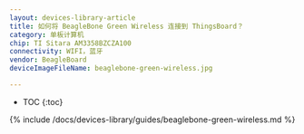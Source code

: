```yaml
---
layout: devices-library-article
title: 如何将 BeagleBone Green Wireless 连接到 ThingsBoard？
category: 单板计算机
chip: TI Sitara AM3358BZCZA100
connectivity: WIFI，蓝牙
vendor: BeagleBoard
deviceImageFileName: beaglebone-green-wireless.jpg

---
```



* TOC
{:toc}

{% include /docs/devices-library/guides/beaglebone-green-wireless.md %}